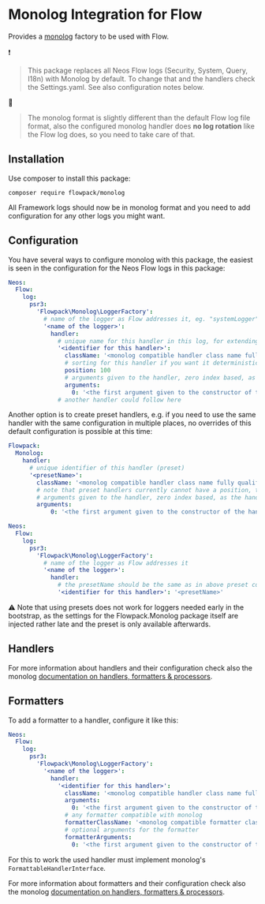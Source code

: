 # Monolog Integration for Flow

Provides a [monolog](https://github.com/Seldaek/monolog) factory to be used with Flow.

❗
> This package replaces all Neos Flow logs (Security, System, Query, I18n) with Monolog by default.
> To change that and the handlers check the Settings.yaml. See also configuration notes below.

👻
> The monolog format is slightly different than the default Flow log file format, 
> also the configured monolog handler does **no log rotation** like the Flow log does, 
> so you need to take care of that.


## Installation

Use composer to install this package:

`composer require flowpack/monolog`

All Framework logs should now be in monolog format and you need to add configuration for any other logs you might want.

## Configuration

You have several ways to configure monolog with this package, the easiest is seen in the configuration for the Neos Flow logs in this package:

```yaml
Neos:
  Flow:
    log:
      psr3:
        'Flowpack\Monolog\LoggerFactory':
          # name of the logger as Flow addresses it, eg. "systemLogger"
          '<name of the logger>':
            handler:
              # unique name for this handler in this log, for extending the configuration
              '<identifier for this handler>':
                className: '<monolog compatible handler class name fully qualified>'
                # sorting for this handler if you want it deterministic with overwrites
                position: 100
                # arguments given to the handler, zero index based, as the handler constructor expects them
                arguments:
                  0: '<the first argument given to the constructor of the handler>'
              # another handler could follow here
```

Another option is to create preset handlers, e.g. if you need to use the same handler with the same configuration in multiple places, no overrides of this default configuration is possible at this time:

```yaml
Flowpack:
  Monolog:
    handler:
      # unique identifier of this handler (preset)
      '<presetName>':
        className: '<monolog compatible handler class name fully qualified>'
        # note that preset handlers currently cannot have a position, they are sorted as configured
        # arguments given to the handler, zero index based, as the handler constructor expects them
        arguments:
            0: '<the first argument given to the constructor of the handler>'

Neos:
  Flow:
    log:
      psr3:
        'Flowpack\Monolog\LoggerFactory':
          # name of the logger as Flow addresses it
          '<name of the logger>':
            handler:
              # the presetName should be the same as in above preset configuration
              '<identifier for this handler>': '<presetName>'
```

⚠️ Note that using presets does not work for loggers needed early in the bootstrap, as the settings
for the Flowpack.Monolog package itself are injected rather late and the preset is only available
afterwards.

## Handlers

For more information about handlers and their configuration check also the monolog [documentation on handlers, formatters & processors](https://seldaek.github.io/monolog/doc/02-handlers-formatters-processors.html).
 
## Formatters

To add a formatter to a handler, configure it like this:

```yaml
Neos:
  Flow:
    log:
      psr3:
        'Flowpack\Monolog\LoggerFactory':
          '<name of the logger>':
            handler:
              '<identifier for this handler>':
                className: '<monolog compatible handler class name fully qualified>'
                arguments:
                  0: '<the first argument given to the constructor of the handler>'
                # any formatter compatible with monolog
                formatterClassName: '<monolog compatible formatter class name fully qualified>'
                # optional arguments for the formatter
                formatterArguments:
                  0: '<the first argument given to the constructor of the formatter>'
```

For this to work the used handler must implement monolog's `FormattableHandlerInterface`.

For more information about formatters and their configuration check also the monolog [documentation on handlers, formatters & processors](https://seldaek.github.io/monolog/doc/02-handlers-formatters-processors.html).
